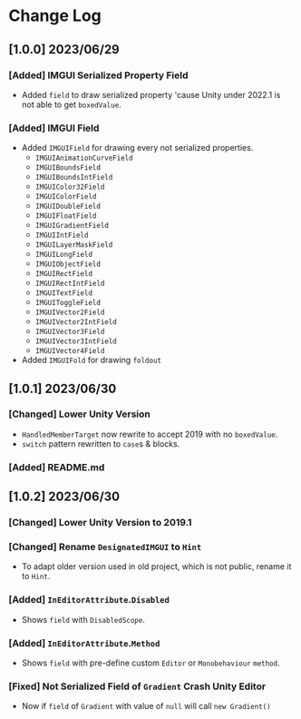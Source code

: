 # Change Log

## [1.0.0] 2023/06/29

### [Added] IMGUI Serialized Property Field

- Added `field` to draw serialized property
'cause Unity under 2022.1 is not able to get `boxedValue`.

### [Added] IMGUI Field

- Added `IMGUIField` for drawing every not serialized properties.
  - `IMGUIAnimationCurveField`
  - `IMGUIBoundsField`
  - `IMGUIBoundsIntField`
  - `IMGUIColor32Field`
  - `IMGUIColorField`
  - `IMGUIDoubleField`
  - `IMGUIFloatField`
  - `IMGUIGradientField`
  - `IMGUIIntField`
  - `IMGUILayerMaskField`
  - `IMGUILongField`
  - `IMGUIObjectField`
  - `IMGUIRectField`
  - `IMGUIRectIntField`
  - `IMGUITextField`
  - `IMGUIToggleField`
  - `IMGUIVector2Field`
  - `IMGUIVector2IntField`
  - `IMGUIVector3Field`
  - `IMGUIVector3IntField`
  - `IMGUIVector4Field`
- Added `IMGUIFold` for drawing `foldout`

## [1.0.1] 2023/06/30

### [Changed] Lower Unity Version

- `HandledMemberTarget` now rewrite to accept 2019 with no 
`boxedValue`.
- `switch` pattern rewritten to `case`s & blocks.

### [Added] README.md

## [1.0.2] 2023/06/30

### [Changed] Lower Unity Version to 2019.1

### [Changed] Rename `DesignatedIMGUI` to `Hint`

- To adapt older version used in old project, which is not public, rename it to `Hint`.

### [Added] `InEditorAttribute`.`Disabled`

- Shows `field` with `DisabledScope`.

### [Added] `InEditorAttribute`.`Method`

- Shows `field` with pre-define custom `Editor` or `Monobehaviour` `method`.

### [Fixed] Not Serialized Field of `Gradient` Crash Unity Editor

- Now if `field` of `Gradient` with value of `null` will call `new Gradient()`